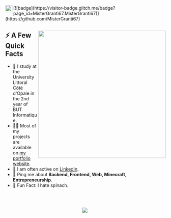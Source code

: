 <a href="https://www.linkedin.com/in/gauthier-corion-1a756a1a4/">
  <img align="left" alt="Gauthier Corion LinkedIn" width="22px" src="https://skylord.fr/linkedinn.svg" />
</a>
[![badge](https://visitor-badge.glitch.me/badge?page_id=MisterGranti67.MisterGranti67)](https://github.com/MisterGranti67)

</br>

<div>
  
  <img width="400px" align="right" src="https://skylord.fr/this-is-fine.jpg" />
  <h2>⚡️ A Few Quick Facts</h2>
  <ul>
    <li>🧐 I study at the University Littoral Côté d'Opale in the 2nd year of BUT Informatique.</li>
    <li>👨‍💻 Most of my projects are available on <a href="https://github.com/MisterGranti67">my portfolio website</a>.</li>
    <li>📝 I am often active on <a href="https://www.linkedin.com/in/gauthier-corion-1a756a1a4">LinkedIn</a>.</li>
    <li>💬 Ping me about <strong>Backend, Frontend, Web, Minecraft, Entrepreneurship</strong>.</li>
    <li>🎉 Fun Fact: I hate spinach.</li>
  </ul>
</div>

</br>
</br>

<p align="center"> <img src="https://github-readme-stats.vercel.app/api?username=mrbaguette07&show_icons=true&theme=great-gatsby">

<img width="0" src="https://visitor-badge.glitch.me/badge?page_id=MisterGranti67.MisterGranti67" />
